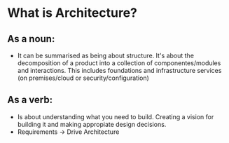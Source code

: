 # What is Architecture?
<!-- TOC -->

## As a noun:
- It can be summarised as being about structure. It's about the decomposition
of a product into a collection of componentes/modules and interactions.
This includes foundations and infrastructure services (on premises/cloud or security/configuration)

## As a verb:
- Is about understanding what you need to build.
Creating a vision for building it and making appropiate design decisions.
- Requirements -> Drive Architecture
